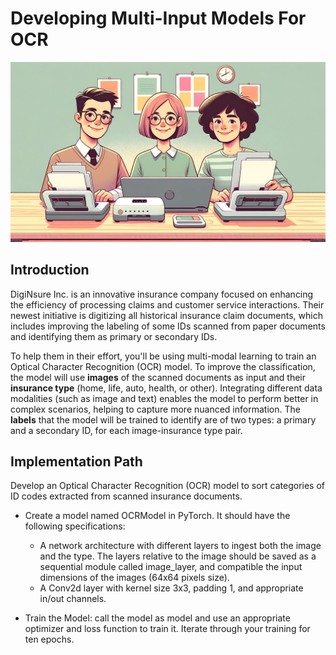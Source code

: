 # Developing Multi-Input Models For OCR

![servicedesk](image.png)

## Introduction
DigiNsure Inc. is an innovative insurance company focused on enhancing the efficiency of processing claims and customer service interactions. Their newest initiative is digitizing all historical insurance claim documents, which includes improving the labeling of some IDs scanned from paper documents and identifying them as primary or secondary IDs.

To help them in their effort, you'll be using multi-modal learning to train an Optical Character Recognition (OCR) model. To improve the classification, the model will use **images** of the scanned documents as input and their **insurance type** (home, life, auto, health, or other). Integrating different data modalities (such as image and text) enables the model to perform better in complex scenarios, helping to capture more nuanced information. The **labels** that the model will be trained to identify are of two types: a primary and a secondary ID, for each image-insurance type pair.

## Implementation Path
Develop an Optical Character Recognition (OCR) model to sort categories of ID codes extracted from scanned insurance documents.

- Create a model named OCRModel in PyTorch. It should have the following specifications:

    - A network architecture with different layers to ingest both the image and the type. The layers relative to the image should be saved as a sequential module called image_layer, and compatible the input dimensions of the images (64x64 pixels size).
    - A Conv2d layer with kernel size 3x3, padding 1, and appropriate in/out channels.

- Train the Model: call the model as model and use an appropriate optimizer and loss function to train it. Iterate through your training for ten epochs.
